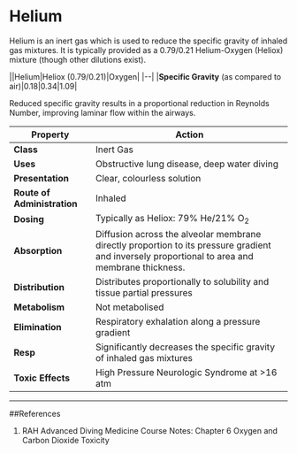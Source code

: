 # Helium

Helium is an inert gas which is used to reduce the specific gravity of inhaled gas mixtures. It is typically provided as a 0.79/0.21 Helium-Oxygen (Heliox) mixture (though other dilutions exist).

||Helium|Heliox (0.79/0.21)|Oxygen|
|--|
|**Specific Gravity** (as compared to air)|0.18|0.34|1.09|

Reduced specific gravity results in a proportional reduction in Reynolds Number, improving laminar flow within the airways.

|Property|Action|
|--|--|
|**Class**|Inert Gas|
|**Uses**|Obstructive lung disease, deep water diving|
|**Presentation**|Clear, colourless solution|
|**Route of Administration**|Inhaled|
|**Dosing**|Typically as Heliox: 79% He/21% O<sub>2</sub>|
|**Absorption**|Diffusion across the alveolar membrane directly proportion to its pressure gradient and inversely proportional to area and membrane thickness.|
|**Distribution**|Distributes proportionally to solubility and tissue partial pressures|
|**Metabolism**|Not metabolised|
|**Elimination**|Respiratory exhalation along a pressure gradient|
|**Resp**|Significantly decreases the specific gravity of inhaled gas mixtures|
|**Toxic Effects**|High Pressure Neurologic Syndrome at >16 atm|

---
##References
1. RAH Advanced Diving Medicine Course Notes: Chapter 6 Oxygen and Carbon Dioxide Toxicity